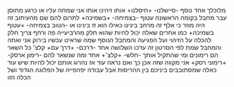 מלוכלך אחד נוסף -סיישלנו- +חיסלנו+ אותו זיהינו אותו אני שמחה עליו או כרגע מחוסן עבר מחבל בקומה הראשונה עטוף -בצמיחה- +בשמיכה+ לתרום להם שם מהעיתוב זה היה מוזר כי אלף זה מרחב בינינו כאילו הוא זז בינינו או -הטוב בצמיחה- +עטוף בשמיכה+ כמו אחרים שאלה יכול להיות שהוא חלק מהרביעייה פה ורחף צריך חלק להכלה על הזיהוי ועל הפגיעה והמחבל הנוסף שמה שראינו עכשיו בירוק אני ואתה והמחבל שמת לפי הסרטון זה עדכו השלושה אחד -דרכם- +דרך עם+ קלצ' כל השאר הם רימונים ומי שהתקיל אותך -חלש- +קלצ'+ אחד ומה שנשאר להם -רימון ארסק- +רימוני רסק+ אני מקווה שזה אכן כך ואם נראה עוד אז נהרוג אותם יכול להיות שיש עוד כאלה שמסתובבים ביניכם בין ההריסות אבל עבודה יפהפייה של הפלוגה הגדוד ושל הכלה הזו
